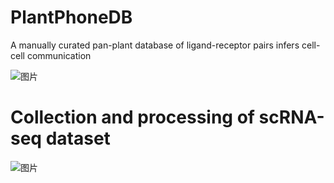 # PlantPhoneDB
A manually curated pan-plant database of ligand-receptor pairs infers cell-cell communication


![图片](https://user-images.githubusercontent.com/11934986/135700266-4ba26d9f-0b4c-41bb-a1b8-a06aff12fbd7.png)

# Collection and processing of scRNA-seq dataset

![图片](https://user-images.githubusercontent.com/11934986/128831835-17380891-2b57-46d3-b925-36b477a6283f.png)
